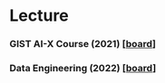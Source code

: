 
# Lecture

### GIST AI-X Course (2021) [<a href="https://github.com/dscoool/gist-aix">board</a>]
### Data Engineering (2022) [<a href="https://github.com/dscoool/dataeng">board</a>]


